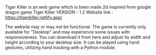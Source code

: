 Tiger Killer is an web game which is been made 2d inspired from google dragon game
Tiger Killer VERSION - 1.2
Website link :  https://tigerkiller.netlify.app/

The website may or may not be functional.
The game is currently only available for "Desktop" and may experience some issues with responsiveness. You can download it from here and adjust its width and height according to your desktop size. It can be played using hand gestures, utilizing hand tracking with a Python module.

